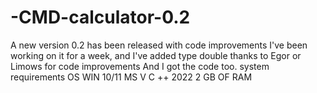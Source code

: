 # -CMD-calculator-0.2
A new version 0.2 has been released with code improvements I've been working on it for a week, and I've added  type double thanks to Egor or Limows  for code improvements  And I got the code too.  system requirements OS WIN 10/11  MS V C ++ 2022  2 GB OF RAM 
